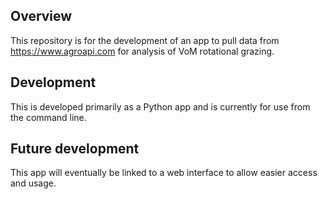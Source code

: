## Overview
This repository is for the development of an app to pull data from https://www.agroapi.com for analysis of VoM rotational grazing.

## Development
This is developed primarily as a Python app and is currently for use from the command line.

## Future development
This app will eventually be linked to a web interface to allow easier access and usage.
